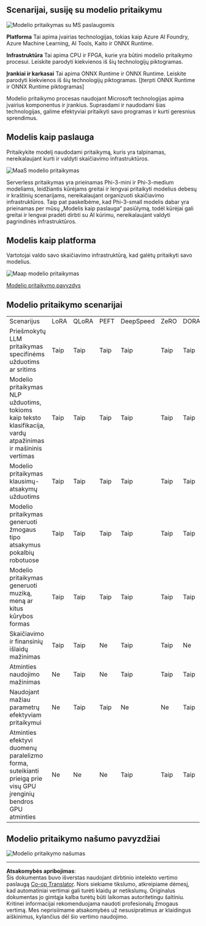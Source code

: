 <!--
CO_OP_TRANSLATOR_METADATA:
{
  "original_hash": "cb5648935f63edc17e95ce38f23adc32",
  "translation_date": "2025-09-12T14:46:12+00:00",
  "source_file": "md/03.FineTuning/FineTuning_Scenarios.md",
  "language_code": "lt"
}
-->
## Scenarijai, susiję su modelio pritaikymu

![Modelio pritaikymas su MS paslaugomis](../../../../imgs/03/intro/FinetuningwithMS.png)

**Platforma** Tai apima įvairias technologijas, tokias kaip Azure AI Foundry, Azure Machine Learning, AI Tools, Kaito ir ONNX Runtime.

**Infrastruktūra** Tai apima CPU ir FPGA, kurie yra būtini modelio pritaikymo procesui. Leiskite parodyti kiekvienos iš šių technologijų piktogramas.

**Įrankiai ir karkasai** Tai apima ONNX Runtime ir ONNX Runtime. Leiskite parodyti kiekvienos iš šių technologijų piktogramas.
[Įterpti ONNX Runtime ir ONNX Runtime piktogramas]

Modelio pritaikymo procesas naudojant Microsoft technologijas apima įvairius komponentus ir įrankius. Suprasdami ir naudodami šias technologijas, galime efektyviai pritaikyti savo programas ir kurti geresnius sprendimus.

## Modelis kaip paslauga

Pritaikykite modelį naudodami pritaikymą, kuris yra talpinamas, nereikalaujant kurti ir valdyti skaičiavimo infrastruktūros.

![MaaS modelio pritaikymas](../../../../imgs/03/intro/MaaSfinetune.png)

Serverless pritaikymas yra prieinamas Phi-3-mini ir Phi-3-medium modeliams, leidžiantis kūrėjams greitai ir lengvai pritaikyti modelius debesų ir kraštinių scenarijams, nereikalaujant organizuoti skaičiavimo infrastruktūros. Taip pat paskelbėme, kad Phi-3-small modelis dabar yra prieinamas per mūsų „Modelis kaip paslauga“ pasiūlymą, todėl kūrėjai gali greitai ir lengvai pradėti dirbti su AI kūrimu, nereikalaujant valdyti pagrindinės infrastruktūros.

## Modelis kaip platforma

Vartotojai valdo savo skaičiavimo infrastruktūrą, kad galėtų pritaikyti savo modelius.

![Maap modelio pritaikymas](../../../../imgs/03/intro/MaaPFinetune.png)

[Modelio pritaikymo pavyzdys](https://github.com/Azure/azureml-examples/blob/main/sdk/python/foundation-models/system/finetune/chat-completion/chat-completion.ipynb)

## Modelio pritaikymo scenarijai

| | | | | | | |
|-|-|-|-|-|-|-|
|Scenarijus|LoRA|QLoRA|PEFT|DeepSpeed|ZeRO|DORA|
|Priešmokytų LLM pritaikymas specifinėms užduotims ar sritims|Taip|Taip|Taip|Taip|Taip|Taip|
|Modelio pritaikymas NLP užduotims, tokioms kaip teksto klasifikacija, vardų atpažinimas ir mašininis vertimas|Taip|Taip|Taip|Taip|Taip|Taip|
|Modelio pritaikymas klausimų-atsakymų užduotims|Taip|Taip|Taip|Taip|Taip|Taip|
|Modelio pritaikymas generuoti žmogaus tipo atsakymus pokalbių robotuose|Taip|Taip|Taip|Taip|Taip|Taip|
|Modelio pritaikymas generuoti muziką, meną ar kitus kūrybos formas|Taip|Taip|Taip|Taip|Taip|Taip|
|Skaičiavimo ir finansinių išlaidų mažinimas|Taip|Taip|Ne|Taip|Taip|Ne|
|Atminties naudojimo mažinimas|Ne|Taip|Ne|Taip|Taip|Taip|
|Naudojant mažiau parametrų efektyviam pritaikymui|Ne|Taip|Taip|Ne|Ne|Taip|
|Atminties efektyvi duomenų paralelizmo forma, suteikianti prieigą prie visų GPU įrenginių bendros GPU atminties|Ne|Ne|Ne|Taip|Taip|Taip|

## Modelio pritaikymo našumo pavyzdžiai

![Modelio pritaikymo našumas](../../../../imgs/03/intro/Finetuningexamples.png)

---

**Atsakomybės apribojimas**:  
Šis dokumentas buvo išverstas naudojant dirbtinio intelekto vertimo paslaugą [Co-op Translator](https://github.com/Azure/co-op-translator). Nors siekiame tikslumo, atkreipiame dėmesį, kad automatiniai vertimai gali turėti klaidų ar netikslumų. Originalus dokumentas jo gimtąja kalba turėtų būti laikomas autoritetingu šaltiniu. Kritinei informacijai rekomenduojama naudoti profesionalų žmogaus vertimą. Mes neprisiimame atsakomybės už nesusipratimus ar klaidingus aiškinimus, kylančius dėl šio vertimo naudojimo.
